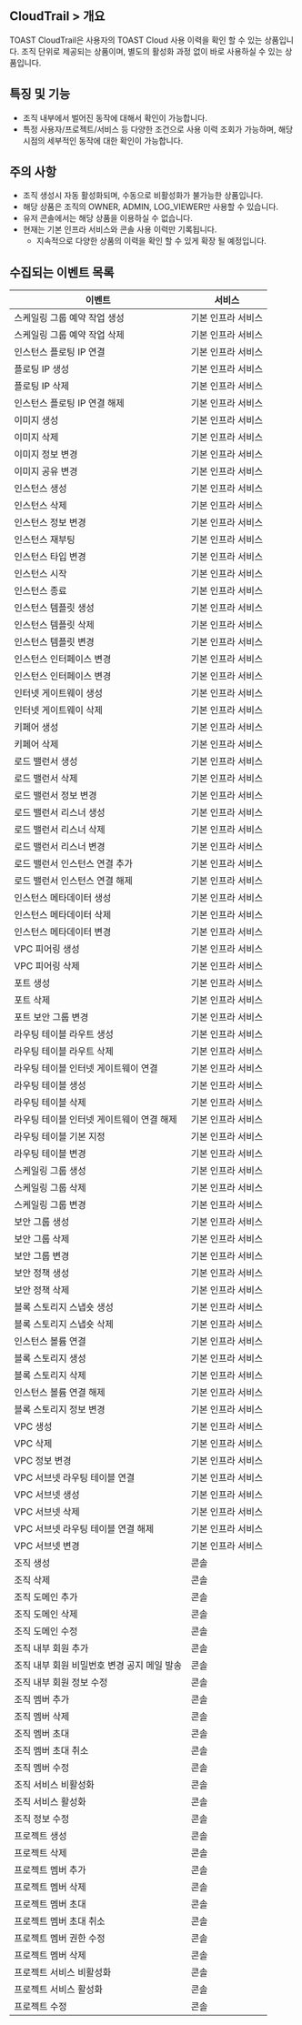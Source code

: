 ## CloudTrail > 개요

TOAST CloudTrail은 사용자의 TOAST Cloud 사용 이력을 확인 할 수 있는 상품입니다.
조직 단위로 제공되는 상품이며, 별도의 활성화 과정 없이 바로 사용하실 수 있는 상품입니다.

## 특징 및 기능
* 조직 내부에서 벌어진 동작에 대해서 확인이 가능합니다.
* 특정 사용자/프로젝트/서비스 등 다양한 조건으로 사용 이력 조회가 가능하며, 해당 시점의 세부적인 동작에 대한 확인이 가능합니다.

## 주의 사항
* 조직 생성시 자동 활성화되며, 수동으로 비활성화가 불가능한 상품입니다.
* 해당 상품은 조직의 OWNER, ADMIN, LOG_VIEWER만 사용할 수 있습니다.
* 유저 콘솔에서는 해당 상품을 이용하실 수 없습니다.
* 현재는 기본 인프라 서비스와 콘솔 사용 이력만 기록됩니다.
  * 지속적으로 다양한 상품의 이력을 확인 할 수 있게 확장 될 예정입니다.

## 수집되는 이벤트 목록
|이벤트|서비스|
| --- | --- |
|스케일링 그룹 예약 작업 생성|기본 인프라 서비스|
|스케일링 그룹 예약 작업 삭제|기본 인프라 서비스|
|인스턴스 플로팅 IP 연결|기본 인프라 서비스|
|플로팅 IP 생성|기본 인프라 서비스|
|플로팅 IP 삭제|기본 인프라 서비스|
|인스턴스 플로팅 IP 연결 해제|기본 인프라 서비스|
|이미지 생성|기본 인프라 서비스|
|이미지 삭제|기본 인프라 서비스|
|이미지 정보 변경|기본 인프라 서비스|
|이미지 공유 변경|기본 인프라 서비스|
|인스턴스 생성|기본 인프라 서비스|
|인스턴스 삭제|기본 인프라 서비스|
|인스턴스 정보 변경|기본 인프라 서비스|
|인스턴스 재부팅|기본 인프라 서비스|
|인스턴스 타입 변경|기본 인프라 서비스|
|인스턴스 시작|기본 인프라 서비스|
|인스턴스 종료|기본 인프라 서비스|
|인스턴스 템플릿 생성|기본 인프라 서비스|
|인스턴스 템플릿 삭제|기본 인프라 서비스|
|인스턴스 템플릿 변경|기본 인프라 서비스|
|인스턴스 인터페이스 변경|기본 인프라 서비스|
|인스턴스 인터페이스 변경|기본 인프라 서비스|
|인터넷 게이트웨이 생성|기본 인프라 서비스|
|인터넷 게이트웨이 삭제|기본 인프라 서비스|
|키페어 생성|기본 인프라 서비스|
|키페어 삭제|기본 인프라 서비스|
|로드 밸런서 생성|기본 인프라 서비스|
|로드 밸런서 삭제|기본 인프라 서비스|
|로드 밸런서 정보 변경|기본 인프라 서비스|
|로드 밸런서 리스너 생성|기본 인프라 서비스|
|로드 밸런서 리스너 삭제|기본 인프라 서비스|
|로드 밸런서 리스너 변경|기본 인프라 서비스|
|로드 밸런서 인스턴스 연결 추가|기본 인프라 서비스|
|로드 밸런서 인스턴스 연결 해제|기본 인프라 서비스|
|인스턴스 메타데이터 생성|기본 인프라 서비스|
|인스턴스 메타데이터 삭제|기본 인프라 서비스|
|인스턴스 메타데이터 변경|기본 인프라 서비스|
|VPC 피어링 생성|기본 인프라 서비스|
|VPC 피어링 삭제|기본 인프라 서비스|
|포트 생성|기본 인프라 서비스|
|포트 삭제|기본 인프라 서비스|
|포트 보안 그룹 변경|기본 인프라 서비스|
|라우팅 테이블 라우트 생성|기본 인프라 서비스|
|라우팅 테이블 라우트 삭제|기본 인프라 서비스|
|라우팅 테이블 인터넷 게이트웨이 연결|기본 인프라 서비스|
|라우팅 테이블 생성|기본 인프라 서비스|
|라우팅 테이블 삭제|기본 인프라 서비스|
|라우팅 테이블 인터넷 게이트웨이 연결 해제|기본 인프라 서비스|
|라우팅 테이블 기본 지정|기본 인프라 서비스|
|라우팅 테이블 변경|기본 인프라 서비스|
|스케일링 그룹 생성|기본 인프라 서비스|
|스케일링 그룹 삭제|기본 인프라 서비스|
|스케일링 그룹 변경|기본 인프라 서비스|
|보안 그룹 생성|기본 인프라 서비스|
|보안 그룹 삭제|기본 인프라 서비스|
|보안 그룹 변경|기본 인프라 서비스|
|보안 정책 생성|기본 인프라 서비스|
|보안 정책 삭제|기본 인프라 서비스|
|블록 스토리지 스냅숏 생성|기본 인프라 서비스|
|블록 스토리지 스냅숏 삭제|기본 인프라 서비스|
|인스턴스 볼륨 연결|기본 인프라 서비스|
|블록 스토리지 생성|기본 인프라 서비스|
|블록 스토리지 삭제|기본 인프라 서비스|
|인스턴스 볼륨 연결 해제|기본 인프라 서비스|
|블록 스토리지 정보 변경|기본 인프라 서비스|
|VPC 생성|기본 인프라 서비스|
|VPC 삭제|기본 인프라 서비스|
|VPC 정보 변경|기본 인프라 서비스|
|VPC 서브넷 라우팅 테이블 연결|기본 인프라 서비스|
|VPC 서브넷 생성|기본 인프라 서비스|
|VPC 서브넷 삭제|기본 인프라 서비스|
|VPC 서브넷 라우팅 테이블 연결 해제|기본 인프라 서비스|
|VPC 서브넷 변경|기본 인프라 서비스|
|조직 생성|콘솔|
|조직 삭제|콘솔|
|조직 도메인 추가|콘솔|
|조직 도메인 삭제|콘솔|
|조직 도메인 수정|콘솔|
|조직 내부 회원 추가|콘솔|
|조직 내부 회원 비밀번호 변경 공지 메일 발송|콘솔|
|조직 내부 회원 정보 수정|콘솔|
|조직 멤버 추가|콘솔|
|조직 멤버 삭제|콘솔|
|조직 멤버 초대|콘솔|
|조직 멤버 초대 취소|콘솔|
|조직 멤버 수정|콘솔|
|조직 서비스 비활성화|콘솔|
|조직 서비스 활성화|콘솔|
|조직 정보 수정|콘솔|
|프로젝트 생성|콘솔|
|프로젝트 삭제|콘솔|
|프로젝트 멤버 추가|콘솔|
|프로젝트 멤버 삭제|콘솔|
|프로젝트 멤버 초대|콘솔|
|프로젝트 멤버 초대 취소|콘솔|
|프로젝트 멤버 권한 수정|콘솔|
|프로젝트 멤버 삭제|콘솔|
|프로젝트 서비스 비활성화|콘솔|
|프로젝트 서비스 활성화|콘솔|
|프로젝트 수정|콘솔|